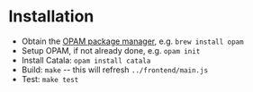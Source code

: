 Installation
============

- Obtain the [OPAM package manager](https://opam.ocaml.org/), e.g. `brew install opam`
- Setup OPAM, if not already done, e.g. `opam init`
- Install Catala: `opam install catala`
- Build: `make` -- this will refresh `../frontend/main.js`
- Test: `make test`

